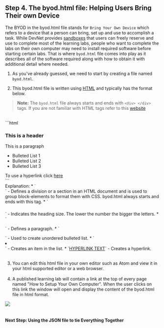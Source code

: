 ## Step 4. The byod.html file: Helping Users Bring Their own Device

The BYOD in the byod.html file stands for `Bring Your Own Device` which refers to a device that a person can bring, set up and use to accomplish a task. While DevNet provides [sandboxes](https://developer.cisco.com/site/devnet/sandbox/) that users can freely reserve and use to complete most of the learning labs, people who want to complete the labs on their own computer may need to install required software before starting certain labs. That is where `byod.html` file comes into play as it describes all of the software required along with how to obtain it with additional detail where needed.

1. As you've already guessed, we need to start by creating a file named `byod.html`.  

2. This byod.html file is written using [HTML](http://www.w3schools.com/html/default.asp) and typically has the format below.
>**Note:** The `byod.html` file always starts and ends with `<div> </div>` tags. If you are not familiar with HTML tags refer to this [website](http://www.w3schools.com/tags/default.asp)
<br/>
```html
<div>
	<h3>This is a header</h3>
	<p> This is a paragraph </p>
	<ul>
		<li>Bulleted List 1</li>
		<li>Bulleted List 2</li>
		<li>Bulleted List 3</li>
	</ul>
	To use a hyperlink click <a href=https://www.cisco.com>here</a>
</div>
```
<br/>
Explanation:
  * `<div> </div>` - Defines a division or a section in an HTML document and is used to group block-elements to format them with CSS. byod.html always starts and ends with this tag.
  * `<h3> </h3>` - Indicates the heading size. The lower the number the bigger the letters.
  * `<p> </p>` - Defines a paragraph.
  * `<ul> </ul>` - Used to create unordered bulleted list.
  * `<li> </li>` - Creates an item in the list.
  * `<a href="URL">HYPERLINK TEXT</a>` - Creates a hyperlink.
<br/>
<br/>

<ol type="1" start="3">
<li>You can edit this html file in your own editor such as Atom and view it in your html supported editor or a web browser.
<br/><br/>
<li>A published learning lab will contain a link at the top of every page named "How to Setup Your Own Computer".  When the user clicks on this link the window will open and display the content of the byod.html file in html format.
</ol>

![](/posts/files/getting_started/assets/images/howtosetup.png)
<br/>
<br/>

#### Next Step: Using the JSON file to tie Everything Together
